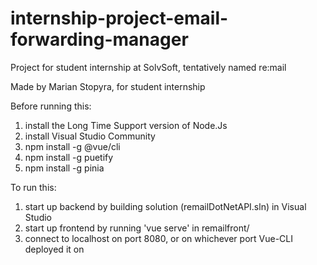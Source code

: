 # internship-project-email-forwarding-manager
 Project for student internship at SolvSoft, tentatively named re:mail


Made by Marian Stopyra, for student internship

Before running this:
1. install the Long Time Support version of Node.Js
2. install Visual Studio Community
3. npm install -g @vue/cli
4. npm install -g puetify
5. npm install -g pinia

To run this:
1. start up backend by building solution (remailDotNetAPI.sln) in Visual Studio
2. start up frontend by running 'vue serve' in remailfront/
3. connect to localhost on port 8080, or on whichever port Vue-CLI deployed it on